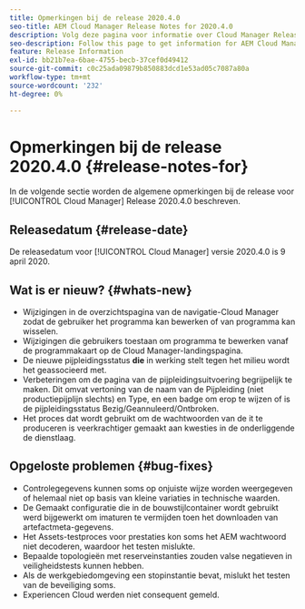 ```yaml
---
title: Opmerkingen bij de release 2020.4.0
seo-title: AEM Cloud Manager Release Notes for 2020.4.0
description: Volg deze pagina voor informatie over Cloud Manager Release 2020.4.0
seo-description: Follow this page to get information for AEM Cloud Manager Release 2020.4.0
feature: Release Information
exl-id: bb21b7ea-6bae-4755-becb-37cef0d49412
source-git-commit: c0c25ada09879b850883dcd1e53ad05c7087a80a
workflow-type: tm+mt
source-wordcount: '232'
ht-degree: 0%

---
```


# Opmerkingen bij de release 2020.4.0 {#release-notes-for}

In de volgende sectie worden de algemene opmerkingen bij de release voor [!UICONTROL Cloud Manager] Release 2020.4.0 beschreven.

## Releasedatum {#release-date}

De releasedatum voor [!UICONTROL Cloud Manager] versie 2020.4.0 is 9 april 2020.

## Wat is er nieuw? {#whats-new}

* Wijzigingen in de overzichtspagina van de navigatie-Cloud Manager zodat de gebruiker het programma kan bewerken of van programma kan wisselen.
* Wijzigingen die gebruikers toestaan om programma te bewerken vanaf de programmakaart op de Cloud Manager-landingspagina.
* De nieuwe pijpleidingsstatus **die** in werking stelt tegen het milieu wordt het geassocieerd met.
* Verbeteringen om de pagina van de pijpleidingsuitvoering begrijpelijk te maken. Dit omvat vertoning van de naam van de Pijpleiding (niet productiepijplijn slechts) en Type, en een badge om erop te wijzen of is de pijpleidingsstatus Bezig/Geannuleerd/Ontbroken.
* Het proces dat wordt gebruikt om de wachtwoorden van de it te produceren is veerkrachtiger gemaakt aan kwesties in de onderliggende de dienstlaag.

## Opgeloste problemen {#bug-fixes}

* Controlegegevens kunnen soms op onjuiste wijze worden weergegeven of helemaal niet op basis van kleine variaties in technische waarden.
* De Gemaakt configuratie die in de bouwstijlcontainer wordt gebruikt werd bijgewerkt om imaturen te vermijden toen het downloaden van artefactmeta-gegevens.
* Het Assets-testproces voor prestaties kon soms het AEM wachtwoord niet decoderen, waardoor het testen mislukte.
* Bepaalde topologieën met reserveinstanties zouden valse negatieven in veiligheidstests kunnen hebben.
* Als de werkgebiedomgeving een stopinstantie bevat, mislukt het testen van de beveiliging soms.
* Experiencen Cloud werden niet consequent gemeld.
